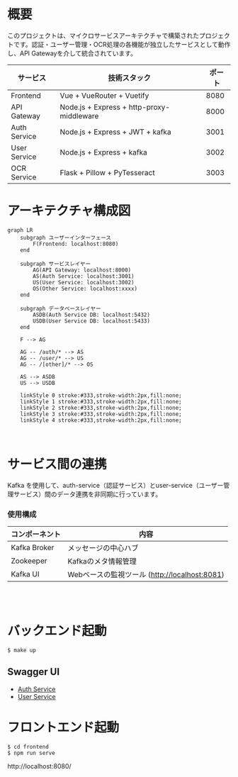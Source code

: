 # 概要
このプロジェクトは、マイクロサービスアーキテクチャで構築されたプロジェクトです。認証・ユーザー管理・OCR処理の各機能が独立したサービスとして動作し、API Gatewayを介して統合されています。

| サービス | 技術スタック | ポート |
| -- | -- | -- |
| Frontend | Vue + VueRouter + Vuetify | 8080 |
| API Gateway | Node.js + Express + http-proxy-middleware | 8000 |
| Auth Service | Node.js + Express + JWT + kafka| 3001 |
| User Service | Node.js + Express + kafka | 3002 |
| OCR Service |Flask + Pillow + PyTesseract |3003 |

# アーキテクチャ構成図
```mermaid
graph LR
    subgraph ユーザーインターフェース
        F(Frontend: localhost:8080)
    end

    subgraph サービスレイヤー
        AG(API Gateway: localhost:8000)
        AS(Auth Service: localhost:3001)
        US(User Service: localhost:3002)
        OS(Other Service: localhost:xxxx)
    end

    subgraph データベースレイヤー
        ASDB(Auth Service DB: localhost:5432)
        USDB(User Service DB: localhost:5433)
    end

    F --> AG

    AG -- /auth/* --> AS
    AG -- /user/* --> US
    AG -- /[other]/* --> OS

    AS --> ASDB
    US --> USDB

    linkStyle 0 stroke:#333,stroke-width:2px,fill:none;
    linkStyle 1 stroke:#333,stroke-width:2px,fill:none;
    linkStyle 2 stroke:#333,stroke-width:2px,fill:none;
    linkStyle 3 stroke:#333,stroke-width:2px,fill:none;
    linkStyle 4 stroke:#333,stroke-width:2px,fill:none;
```
</br>

# サービス間の連携
Kafka を使用して、auth-service（認証サービス）とuser-service（ユーザー管理サービス）間のデータ連携を非同期に行っています。

### 使用構成
| コンポーネント | 内容 |
| -- | --|
| Kafka Broker | メッセージの中心ハブ |
| Zookeeper | Kafkaのメタ情報管理 |
| Kafka UI | Webベースの監視ツール ([http://localhost:8081](http://localhost:8081)) |

</br>
</br>


# バックエンド起動
```
$ make up
```
## Swagger UI
- [Auth Service](http://localhost:3001/api-docs/)
- [User Service](http://localhost:3002/api-docs/)

# フロントエンド起動
```
$ cd frontend
$ npm run serve
```
http://localhost:8080/